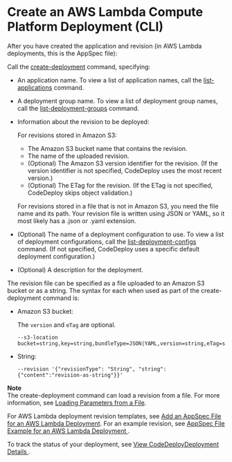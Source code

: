 # Create an AWS Lambda Compute Platform Deployment \(CLI\)<a name="deployments-create-lambda-cli"></a>

After you have created the application and revision \(in AWS Lambda deployments, this is the AppSpec file\):

Call the [create\-deployment](https://docs.aws.amazon.com/cli/latest/reference/deploy/create-deployment.html) command, specifying:
+ An application name\. To view a list of application names, call the [list\-applications](https://docs.aws.amazon.com/cli/latest/reference/deploy/list-applications.html) command\.
+ A deployment group name\. To view a list of deployment group names, call the [list\-deployment\-groups](https://docs.aws.amazon.com/cli/latest/reference/deploy/list-deployment-groups.html) command\.
+ Information about the revision to be deployed:

  For revisions stored in Amazon S3:
  + The Amazon S3 bucket name that contains the revision\.
  + The name of the uploaded revision\.
  + \(Optional\) The Amazon S3 version identifier for the revision\. \(If the version identifier is not specified, CodeDeploy uses the most recent version\.\)
  + \(Optional\) The ETag for the revision\. \(If the ETag is not specified, CodeDeploy skips object validation\.\)

  For revisions stored in a file that is not in Amazon S3, you need the file name and its path\. Your revision file is written using JSON or YAML, so it most likely has a \.json or \.yaml extension\.
+ \(Optional\) The name of a deployment configuration to use\. To view a list of deployment configurations, call the [list\-deployment\-configs](https://docs.aws.amazon.com/cli/latest/reference/deploy/list-deployment-configs.html) command\. \(If not specified, CodeDeploy uses a specific default deployment configuration\.\)
+ \(Optional\) A description for the deployment\.

The revision file can be specified as a file uploaded to an Amazon S3 bucket or as a string\. The syntax for each when used as part of the create\-deployment command is:
+ Amazon S3 bucket:

  The `version` and `eTag` are optional\.

  ```
  --s3-location bucket=string,key=string,bundleType=JSON|YAML,version=string,eTag=string
  ```
+ String:

  ```
  --revision '{"revisionType": "String", "string": {"content":"revision-as-string"}}'
  ```

**Note**  
The create\-deployment command can load a revision from a file\. For more information, see [Loading Parameters from a File](https://docs.aws.amazon.com/cli/latest/userguide/cli-using-param.html#cli-using-param-file)\. 

For AWS Lambda deployment revision templates, see [Add an AppSpec File for an AWS Lambda Deployment](application-revisions-appspec-file.md#add-appspec-file-lambda)\. For an example revision, see [ AppSpec File Example for an AWS Lambda Deployment ](reference-appspec-file-example.md#appspec-file-example-lambda)\.

To track the status of your deployment, see [View CodeDeployDeployment Details ](deployments-view-details.md)\.